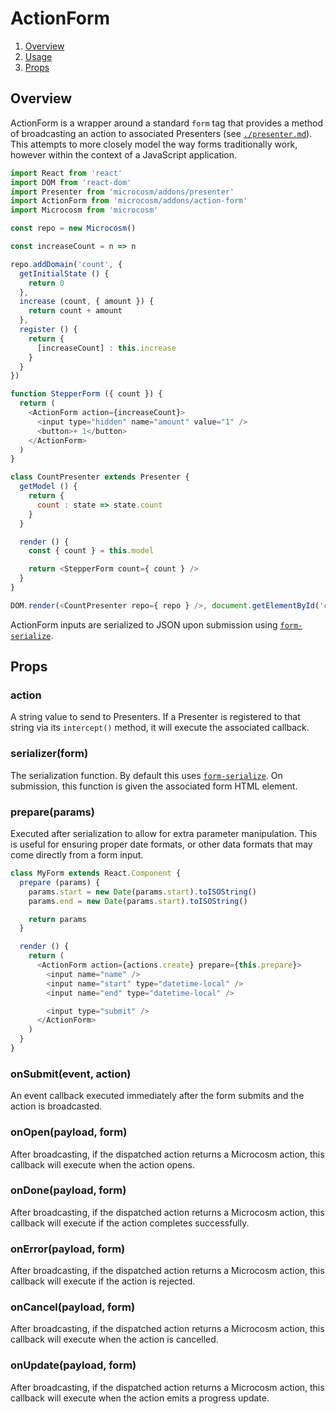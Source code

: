 # ActionForm

1. [Overview](#overview)
2. [Usage](#usage)
3. [Props](#props)

## Overview

ActionForm is a wrapper around a standard `form` tag that provides a method of broadcasting an action to associated Presenters (see [`./presenter.md`](./presenter.md)). This attempts to more closely model the way forms traditionally work, however within the context of a JavaScript application.

```javascript
import React from 'react'
import DOM from 'react-dom'
import Presenter from 'microcosm/addons/presenter'
import ActionForm from 'microcosm/addons/action-form'
import Microcosm from 'microcosm'

const repo = new Microcosm()

const increaseCount = n => n

repo.addDomain('count', {
  getInitialState () {
    return 0
  },
  increase (count, { amount }) {
    return count + amount
  },
  register () {
    return {
      [increaseCount] : this.increase
    }
  }
})

function StepperForm ({ count }) {
  return (
    <ActionForm action={increaseCount}>
      <input type="hidden" name="amount" value="1" />
      <button>+ 1</button>
    </ActionForm>
  )
}

class CountPresenter extends Presenter {
  getModel () {
    return {
      count : state => state.count
    }
  }

  render () {
    const { count } = this.model

    return <StepperForm count={ count } />
  }
}

DOM.render(<CountPresenter repo={ repo } />, document.getElementById('container'))
```

ActionForm inputs are serialized to JSON upon submission using
[`form-serialize`](https://github.com/defunctzombie/form-serialize).

## Props

### action

A string value to send to Presenters. If a Presenter is registered to that string via its `intercept()` method, it will execute the associated callback.

### serializer(form)

The serialization function. By default this uses [`form-serialize`](https://github.com/defunctzombie/form-serialize). On submission, this function is given the associated form HTML element.

### prepare(params)

Executed after serialization to allow for extra parameter manipulation. This is useful for ensuring proper date formats, or other data formats that may come directly from a form input.

```javascript
class MyForm extends React.Component {
  prepare (params) {
    params.start = new Date(params.start).toISOString()
    params.end = new Date(params.start).toISOString()

    return params
  }

  render () {
    return (
      <ActionForm action={actions.create} prepare={this.prepare}>
        <input name="name" />
        <input name="start" type="datetime-local" />
        <input name="end" type="datetime-local" />

        <input type="submit" />
      </ActionForm>
    )
  }
}
```

### onSubmit(event, action)

An event callback executed immediately after the form submits and the action is broadcasted.

### onOpen(payload, form)

After broadcasting, if the dispatched action returns a Microcosm action, this callback will execute when the action opens.

### onDone(payload, form)

After broadcasting, if the dispatched action returns a Microcosm action, this callback will execute if the action completes successfully.

### onError(payload, form)

After broadcasting, if the dispatched action returns a Microcosm action, this callback will execute if the action is rejected.

### onCancel(payload, form)

After broadcasting, if the dispatched action returns a Microcosm action, this callback will execute when the action is cancelled.

### onUpdate(payload, form)

After broadcasting, if the dispatched action returns a Microcosm action, this callback will execute when the action emits a progress update.
